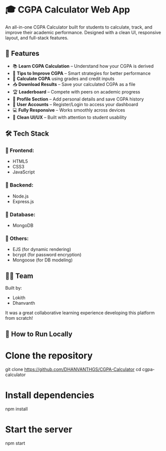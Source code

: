 # 🎓 CGPA Calculator Web App

An all-in-one CGPA Calculator built for students to calculate, track, and improve their academic performance. Designed with a clean UI, responsive layout, and full-stack features.

## 🚀 Features

- 📚 **Learn CGPA Calculation** – Understand how your CGPA is derived  
- 🧠 **Tips to Improve CGPA** – Smart strategies for better performance  
- 📝 **Calculate CGPA** using grades and credit inputs  
- 📥 **Download Results** – Save your calculated CGPA as a file   
- 🏆 **Leaderboard** – Compete with peers on academic progress  
- 👤 **Profile Section** – Add personal details and save CGPA history  
- 🔐 **User Accounts** – Register/Login to access your dashboard   
- 💻 **Fully Responsive** – Works smoothly across devices  
- 🎨 **Clean UI/UX** – Built with attention to student usability

## 🛠️ Tech Stack

### 🔹 Frontend:  
- HTML5  
- CSS3  
- JavaScript  

### 🔹 Backend:
- Node.js  
- Express.js  

### 🔹 Database:
- MongoDB  

### 🔹 Others:
- EJS (for dynamic rendering)
- bcrypt (for password encryption)
- Mongoose (for DB modeling)

## 🧑‍💻 Team

Built by:
- Lokith
- Dhanvanth

It was a great collaborative learning experience developing this platform from scratch!

## 🧪 How to Run Locally

# Clone the repository
git clone https://github.com/DHANVANTHGS/CGPA-Calculator
cd cgpa-calculator

# Install dependencies
npm install

# Start the server
npm start
